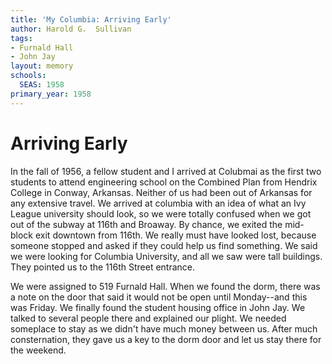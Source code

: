 ```yaml
---
title: 'My Columbia: Arriving Early'
author: Harold G.  Sullivan
tags:
- Furnald Hall
- John Jay
layout: memory
schools:
  SEAS: 1958
primary_year: 1958
---
```

# Arriving Early

In the fall of 1956, a fellow student and I arrived at Colubmai as the first two students to attend engineering school on the Combined Plan from Hendrix College in Conway, Arkansas.  Neither of us had been out of Arkansas for any extensive travel.  We arrived at columbia with an idea of what an Ivy League university should look, so we were totally confused when we got out of the subway at 116th and Broaway.  By chance, we exited the mid-block exit downtown from 116th.  We really must have looked lost, because someone stopped and asked if they could help us find something.  We said we were looking for Columbia University, and all we saw were tall buildings.  They pointed us to the 116th Street entrance.

We were assigned to 519 Furnald Hall.  When we found the dorm, there was a note on the door that said it would not be open until Monday--and this was Friday.  We finally found the student housing office in John Jay.  We talked to several people there and explained our plight.  We needed someplace to stay as we didn't have much money between us.  After much consternation, they gave us a key to the dorm door and let us stay there for the weekend.
